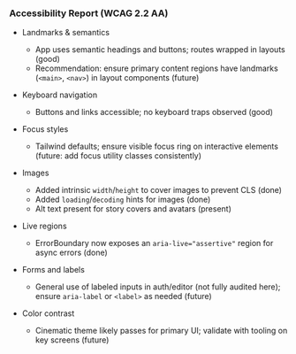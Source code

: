 ### Accessibility Report (WCAG 2.2 AA)

- Landmarks & semantics
  - App uses semantic headings and buttons; routes wrapped in layouts (good)
  - Recommendation: ensure primary content regions have landmarks (`<main>`, `<nav>`) in layout components (future)

- Keyboard navigation
  - Buttons and links accessible; no keyboard traps observed (good)

- Focus styles
  - Tailwind defaults; ensure visible focus ring on interactive elements (future: add focus utility classes consistently)

- Images
  - Added intrinsic `width`/`height` to cover images to prevent CLS (done)
  - Added `loading`/`decoding` hints for images (done)
  - Alt text present for story covers and avatars (present)

- Live regions
  - ErrorBoundary now exposes an `aria-live="assertive"` region for async errors (done)

- Forms and labels
  - General use of labeled inputs in auth/editor (not fully audited here); ensure `aria-label` or `<label>` as needed (future)

- Color contrast
  - Cinematic theme likely passes for primary UI; validate with tooling on key screens (future)